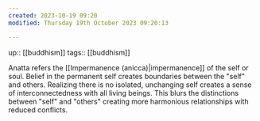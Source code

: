 ```yaml
---
created: 2023-10-19 09:20
modified: Thursday 19th October 2023 09:20:13

---
```

up::  [[buddhism]]
tags:: [[buddhism]]

Anatta refers the [[Impermanence (anicca)|impermanence]] of the self or soul. Belief in the permanent self creates boundaries between the "self" and others. Realizing there is no isolated, unchanging self creates a sense of interconnectedness with all living beings. This blurs the distinctions between "self" and "others" creating more harmonious relationships with reduced conflicts.
